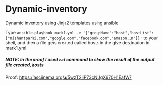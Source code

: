 # Dynamic-inventory

Dynamic inventory using Jinja2 templates using ansible

Type `ansible-playbook mark1.yml -e '{"groupName":"host","hostList":["nishantparhi.com","google.com","facebook.com","amazon.in"]}'` to your shell, and then a file gets created called hosts in the give destination in mark1.yml

##### NOTE: In the proof I used `cat` command to show the result of the output file created, hosts

Proof: https://asciinema.org/a/5wzT2iiP73cNUgX670H1EafW7
